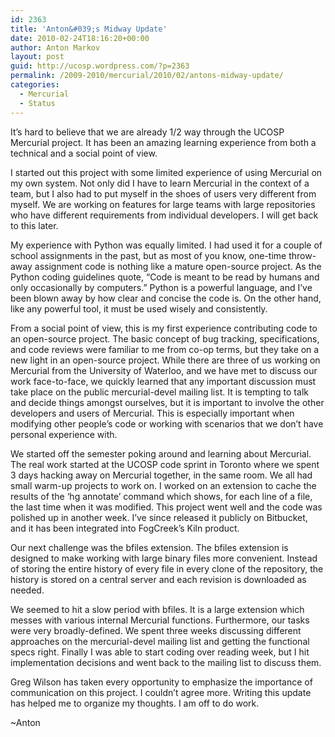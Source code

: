 ```yaml
---
id: 2363
title: 'Anton&#039;s Midway Update'
date: 2010-02-24T18:16:20+00:00
author: Anton Markov
layout: post
guid: http://ucosp.wordpress.com/?p=2363
permalink: /2009-2010/mercurial/2010/02/antons-midway-update/
categories:
  - Mercurial
  - Status
---
```

It&#8217;s hard to believe that we are already 1/2 way through the UCOSP Mercurial project. It has been an amazing learning experience from both a technical and a social point of view.

I started out this project with some limited experience of using Mercurial on my own system. Not only did I have to learn Mercurial in the context of a team, but I also had to put myself in the shoes of users very different from myself. We are working on features for large teams with large repositories who have different requirements from individual developers. I will get back to this later.

My experience with Python was equally limited. I had used it for a couple of school assignments in the past, but as most of you know, one-time throw-away assignment code is nothing like a mature open-source project. As the Python coding guidelines quote, &#8220;Code is meant to be read by humans and only occasionally by computers.&#8221; Python is a powerful language, and I&#8217;ve been blown away by how clear and concise the code is. On the other hand, like any powerful tool, it must be used wisely and consistently.

From a social point of view, this is my first experience contributing code to an open-source project. The basic concept of bug tracking, specifications, and code reviews were familiar to me from co-op terms, but they take on a new light in an open-source project. While there are three of us working on Mercurial from the University of Waterloo, and we have met to discuss our work face-to-face, we quickly learned that any important discussion must take place on the public mercurial-devel mailing list. It is tempting to talk and decide things amongst ourselves, but it is important to involve the other developers and users of Mercurial. This is especially important when modifying other people&#8217;s code or working with scenarios that we don&#8217;t have personal experience with.

We started off the semester poking around and learning about Mercurial. The real work started at the UCOSP code sprint in Toronto where we spent 3 days hacking away on Mercurial together, in the same room. We all had small warm-up projects to work on. I worked on an extension to cache the results of the &#8216;hg annotate&#8217; command which shows, for each line of a file, the last time when it was modified. This project went well and the code was polished up in another week. I&#8217;ve since released it publicly on Bitbucket, and it has been integrated into FogCreek&#8217;s Kiln product.

Our next challenge was the bfiles extension. The bfiles extension is designed to make working with large binary files more convenient. Instead of storing the entire history of every file in every clone of the repository, the history is stored on a central server and each revision is downloaded as needed.

We seemed to hit a slow period with bfiles. It is a large extension which messes with various internal Mercurial functions. Furthermore, our tasks were very broadly-defined. We spent three weeks discussing different approaches on the mercurial-devel mailing list and getting the functional specs right. Finally I was able to start coding over reading week, but I hit implementation decisions and went back to the mailing list to discuss them.

Greg Wilson has taken every opportunity to emphasize the importance of communication on this project. I couldn&#8217;t agree more. Writing this update has helped me to organize my thoughts. I am off to do work.

~Anton